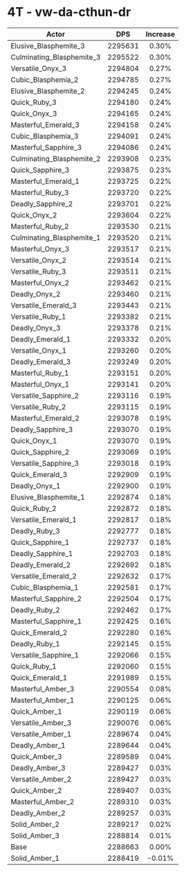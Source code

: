 # 4T - vw-da-cthun-dr
| Actor | DPS | Increase |
|---|:---:|:---:|
|Elusive_Blasphemite_3|2295631|0.30%|
|Culminating_Blasphemite_3|2295522|0.30%|
|Versatile_Onyx_3|2294804|0.27%|
|Cubic_Blasphemia_2|2294785|0.27%|
|Elusive_Blasphemite_2|2294245|0.24%|
|Quick_Ruby_3|2294180|0.24%|
|Quick_Onyx_3|2294165|0.24%|
|Masterful_Emerald_3|2294158|0.24%|
|Cubic_Blasphemia_3|2294091|0.24%|
|Masterful_Sapphire_3|2294086|0.24%|
|Culminating_Blasphemite_2|2293908|0.23%|
|Quick_Sapphire_3|2293875|0.23%|
|Masterful_Emerald_1|2293725|0.22%|
|Masterful_Ruby_3|2293720|0.22%|
|Deadly_Sapphire_2|2293701|0.22%|
|Quick_Onyx_2|2293604|0.22%|
|Masterful_Ruby_2|2293530|0.21%|
|Culminating_Blasphemite_1|2293520|0.21%|
|Masterful_Onyx_3|2293517|0.21%|
|Versatile_Onyx_2|2293514|0.21%|
|Versatile_Ruby_3|2293511|0.21%|
|Masterful_Onyx_2|2293462|0.21%|
|Deadly_Onyx_2|2293460|0.21%|
|Versatile_Emerald_3|2293443|0.21%|
|Versatile_Ruby_1|2293382|0.21%|
|Deadly_Onyx_3|2293378|0.21%|
|Deadly_Emerald_1|2293332|0.20%|
|Versatile_Onyx_1|2293260|0.20%|
|Deadly_Emerald_3|2293249|0.20%|
|Masterful_Ruby_1|2293151|0.20%|
|Masterful_Onyx_1|2293141|0.20%|
|Versatile_Sapphire_2|2293116|0.19%|
|Versatile_Ruby_2|2293115|0.19%|
|Masterful_Emerald_2|2293078|0.19%|
|Deadly_Sapphire_3|2293070|0.19%|
|Quick_Onyx_1|2293070|0.19%|
|Quick_Sapphire_2|2293069|0.19%|
|Versatile_Sapphire_3|2293018|0.19%|
|Quick_Emerald_3|2292909|0.19%|
|Deadly_Onyx_1|2292900|0.19%|
|Elusive_Blasphemite_1|2292874|0.18%|
|Quick_Ruby_2|2292872|0.18%|
|Versatile_Emerald_1|2292817|0.18%|
|Deadly_Ruby_3|2292777|0.18%|
|Quick_Sapphire_1|2292737|0.18%|
|Deadly_Sapphire_1|2292703|0.18%|
|Deadly_Emerald_2|2292692|0.18%|
|Versatile_Emerald_2|2292632|0.17%|
|Cubic_Blasphemia_1|2292581|0.17%|
|Masterful_Sapphire_2|2292504|0.17%|
|Deadly_Ruby_2|2292462|0.17%|
|Masterful_Sapphire_1|2292425|0.16%|
|Quick_Emerald_2|2292280|0.16%|
|Deadly_Ruby_1|2292145|0.15%|
|Versatile_Sapphire_1|2292066|0.15%|
|Quick_Ruby_1|2292060|0.15%|
|Quick_Emerald_1|2291989|0.15%|
|Masterful_Amber_3|2290554|0.08%|
|Masterful_Amber_1|2290125|0.06%|
|Quick_Amber_1|2290119|0.06%|
|Versatile_Amber_3|2290076|0.06%|
|Versatile_Amber_1|2289674|0.04%|
|Deadly_Amber_1|2289644|0.04%|
|Quick_Amber_3|2289589|0.04%|
|Deadly_Amber_3|2289427|0.03%|
|Versatile_Amber_2|2289427|0.03%|
|Quick_Amber_2|2289407|0.03%|
|Masterful_Amber_2|2289310|0.03%|
|Deadly_Amber_2|2289257|0.03%|
|Solid_Amber_2|2289217|0.02%|
|Solid_Amber_3|2288814|0.01%|
|Base|2288663|0.00%|
|Solid_Amber_1|2288419|-0.01%|
